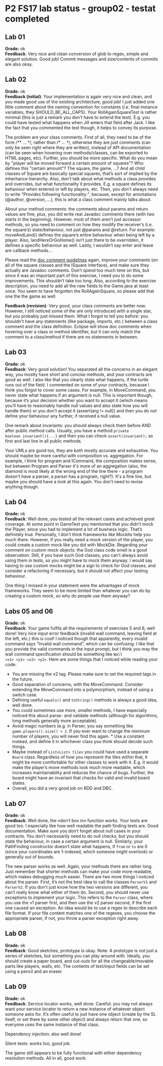 # P2 FS17 lab status -  group02 - testat completed #

## Lab 01 ##
**Grade:** ok <br>
**Feedback**: Very nice and clean conversion of glob to regex, simple and elegant solution. Good job! Commit messages and size/contents of commits are also okay.

## Lab 02 ##
**Grade:**  ok<br>
**Feedback (initial)**: Your implementation is again very nice and clean, and you made good use of the existing architecture, good job! I just added one little comment about the naming convention for constants (i.e. final instance variables, they SHOULD_BE_ALL_CAPS). Your RollAgainSquareTest is rather minimal (this is just a remark you don't have to extend the test). E.g. you could have tested what happens when Jill enters that field after Jack. I like the fact that you commented the test though, it helps to convey its purpose.<br>

The problem are your class comments. First of all, they need to be of the form \/** ... \*/, rather than /* ... \*/, otherwise they are just comments (can only be seen right where they are written), instead of API documentation (can be seen when hovering over methods/classes, can be exported to HTML pages, etc). Further, you should be more specific. What do you mean by "player will be moved forward a certain amount of squares"? Who defines this "certain amount"? The square, the game, ...? And all child classes of Square are basically special squares, that’s sort of implied by the inheritance hierarchy. Also, don't talk about what methods a class provides and overrides, but what functionality it provides. E.g. a square defines its behaviour when entered or left by players, etc. Then, you don't always need to write "Provides following functionality:", because, except for annotations (@author, @version, …), this is what a class comment mainly talks about.<br>

About your method comments: the comments about params and return values are fine, plus, you did write real Javadoc comments there (with two starts in the beginning). However, most of them aren’t just accessor methods, so you need to comment on how they modify the receiver’s (i.e. the square’s) state/behaviour, not just @params and @return. For example: moveAndLand() defines the square’s entire behaviour when being left by a player. Also, landHereOrGoHome() isn’t just there to be overridden, it defines a specific behaviour as well. Lastly, I wouldn’t say enter and leave are callback methods… <br>

Please read the [doc comment guidelines](http://www.oracle.com/technetwork/java/javase/documentation/index-137868.html) again, improve your comments (on all of the square classes and the ISquare interface), and make sure they actually are Javadoc comments. Don’t spend too much time on this, but since it was an important part of this exercise, I need you to do some improvements. This shouldn’t take too long. Also, according to the exercise description, you need to add all the new fields to the Game.java at least once. You seem to have forgotten the RollAgainSquare, so please add that one the the game as well.<br>

**Feedback (revision)**: Very good, your class comments are better now. However, I still noticed some of the are only introduced with a single star, but you probably just missed them. What I forgot to tell you before: you shouldn't have any statements (like package, imports, etc.) between a class comment and the class definition. Eclipse will show doc comments when hovering over a class or method identifier, but it can only match the comment to a class/method if there are no statements in between.


## Lab 03 ##
**Grade:**  ok<br>
**Feedback**: Very good solution! You separated all the concerns in an elegant way, you mostly have short and concise methods, and your contracts are good as well. I also like that you clearly state what happens, if the turtle runs out of the field.  I commented on some of your contracts, because I think you forgot to cover some cases. For example, in MoveCommand, you never state what happens if an argument is null. This is important though, because it’s your decision whether you want to accept it (which means you’ll have to reasonably handle null values and also state how you will handle them) or you don’t accept it (assert(arg != null)) and then you do not define your behaviour any further, if received a null value.<br>

One remark about invariants: you should always check them before AND after public method calls. Usually, you have a method <code>private boolean invariant(){...}</code> and then you can check <code>assert(invariant);</code> as first and last line in all public methods.

Your UMLs are good too, they are both mostly accurate and exhaustive. You should maybe be more careful with composition vs. aggregation. For example, I think for program and ICommand, the composition makes sense, but between Program and Parser it's more of an aggregation (also, the diamond is most likely at the wrong end of the line there - a program doesn't have a parser, a parser has a program, right?). It's a fine line, but maybe you should have a look at this again. You don't need to revise anything though.


## Lab 04 ##
**Grade:** ok<br>
**Feedback**: Well done, you tested all the relevant cases and achieved great coverage. At some point in GameTest you mentioned that you didn’t mock the Player, since you had to implement a lot of business logic. That’s definitely true. Personally, I don’t think frameworks like Mockito help you much there. However, if you really need a mock version of the player, you could create a custom mock like you did with MockDie. Regarding your comment on custom mock objects: the God class code smell is a good observation. Still, if you have such God classes, you can’t always avoid using them in tests, so you might have to mock them anyway. I would say having to use custom mocks might be a sign to check for God classes, and consider a refactoring if necessary, but it should not affect your testing behaviour.<br>

One thing I missed in your statement were the advantages of mock frameworks. They seem to be more limited than whatever you can do by creating a custom mock, so why do people use them anyway?

## Labs 05 and 06 ##
**Grade:** ok<br>
**Feedback**: Your game fulfils all the requirements of exercises 5 and 6, well done! Very nice input error feedback (invalid wall command, leaving field at the left, etc.) this is cool! I noticed though that apparently, every invalid command says “Invalid wall command”, which can be confusing. I like that you provide the valid commands in the input prompt, but I think you may the wall command specification should be something like <code>Wall \<x1> \<y1> \<x2> \<y2></code>. Here are some things that I noticed while reading your code:

* You are missing the v2 tag. Please make sure to set the required tags in the future.
* Good separation of concerns, with the MoveCommand. Consider extending the MoveCommand into a polymorphism, instead of using a switch case.
* Defining useful <code>equals()</code> and <code>toString()</code> methods is always a good idea, well done.
* You could sometimes use more, smaller methods, I have especially noticed this about parse- and validate methods (although for algorithms, long methods generally more acceptable).
* Avoid magic numbers (e.g. in Parser, you say something like <code>game.players().size() < 2</code>. If you ever want to change the minimum number of players, you will never find this again. * Use a constant instead, and define it in whichever class you think should decide such things.
* Maybe instead of <code>List<List<Tile>> tiles</code> you could have used a separate <code>Board</code> class. Regardless of how you represent the tiles within that, it might be more comfortable for other classes to work with it. E.g. it would make the player’s move methods look much more readable, which increases maintainability and reduces the chance of bugs. Further, the board might have an invariant that checks for valid and invalid board states.
* Overall, you did a very good job on RDD and DBC.

## Lab 07 ##
**Grade:** ok<br>
**Feedback**: Well done, the «don’t box in» function works. Your tests are good too. I especially like how well readable the path finding tests are. Good documentation. Make sure you don’t forget about null cases in your contracts. You don’t necessarily need to do null checks, but you should state the behaviour, in case a certain argument is null. Similarly, your PathFinding constructor doesn’t state what happens, if <code>from</code> or <code>to</code> are 0 (since your coordinates are 1-indexed, which someone might overlook) or generally out of bounds.

The new parser works as well. Again, your methods there are rather long. Just remember that shorter methods can make your code more readable, which makes debugging much easier. There are two more things I noticed about the parser. First, it’s not the best idea to call the classes <code>ParserV1</code> and <code>ParserV2</code>. If you don’t just know how the two versions are different, you can’t really know what either of them do. Second, you should never use exceptions to implement your logic. This refers to the <code>Parser</code> class, where you use the v1 parser first, and then use the v2 parser second, if the first one caused an exception. An idea would be to use a regex to describe each file format. If your file content matches one of the regexes, you choose the appropriate parser, if not, you throw a parser exception right away.

## Lab 08 ##
**Grade:** ok<br>
**Feedback**: Good sketches, prototype is okay. Note: A prototype is not just a series of sketches, but something you can play around with. Ideally, you should create a paper board, and cut-outs for all the changeable/movable parts like players, walls, etc. The contents of text/input fields can be set using a pencil and an eraser.

## Lab 09 ##
**Grade:** ok<br>
**Feedback**: Service locator works, well done. Careful: you may not always want your service locator to return a new instance of whatever object someone asks for. It’s often useful to just have one object (create by the SL itself, or set there by some other object) and always return that one, so everyone uses the same instance of that class.<br>

Dependency injection: also well done!<br>

Silent tests: works too, good job.<br>

The game still appears to be fully functional with either dependency resolution methods. All in all, good work.